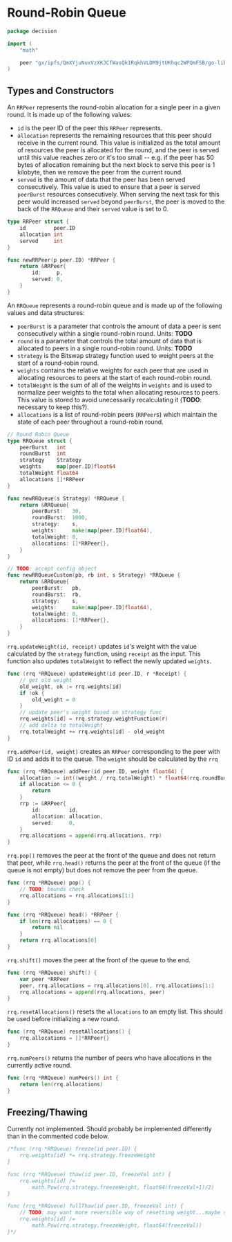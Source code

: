 Round-Robin Queue
=================

```go
package decision

import (
	"math"

	peer "gx/ipfs/QmXYjuNuxVzXKJCfWasQk1RqkhVLDM9jtUKhqc2WPQmFSB/go-libp2p-peer"
)
```

Types and Constructors
----------------------

An `RRPeer` represents the round-robin allocation for a single peer in a given
round. It is made up of the following values:

-   `id` is the peer ID of the peer this `RRPeer` represents.
-   `allocation` represents the remaining resources that this peer should
    receive in the current round. This value is initialized as the total amount
    of resources the peer is allocated for the round, and the peer is served
    until this value reaches zero *or* it's too small -- e.g. if the peer has 50
    bytes of allocation remaining but the next block to serve this peer is 1
    kilobyte, then we remove the peer from the current round.
-   `served` is the amount of data that the peer has been served consecutively.
    This value is used to ensure that a peer is served `peerBurst` resources
    consecutively. When serving the next task for this peer would increased
    `served` beyond `peerBurst`, the peer is moved to the back of the `RRQueue`
    and their `served` value is set to 0.

```go
type RRPeer struct {
	id         peer.ID
	allocation int
	served     int
}

func newRRPeer(p peer.ID) *RRPeer {
	return &RRPeer{
		id:     p,
		served: 0,
	}
}
```

An `RRQueue` represents a round-robin queue and is made up of the following
values and data structures:

-   `peerBurst` is a parameter that controls the amount of data a peer is sent
    consecutively within a single round-robin round. Units: **TODO**
-   `round` is a parameter that controls the total amount of data that is
    allocated to peers in a single round-robin round. Units: **TODO**
-   `strategy` is the Bitswap strategy function used to weight peers at the
    start of a round-robin round.
-   `weights` contains the relative weights for each peer that are used in
    allocating resources to peers at the start of each round-robin round.
-   `totalWeight` is the sum of all of the weights in `weights` and is used to
    normalize peer weights to the total when allocating resources to peers. This
    value is stored to avoid unecessarily recalculating it (**TODO**: necessary
    to keep this?).
-   `allocations` is a list of round-robin peers (`RRPeer`s) which maintain the
    state of each peer throughout a round-robin round.

```go
// Round Robin Queue
type RRQueue struct {
	peerBurst   int
	roundBurst  int
	strategy    Strategy
	weights     map[peer.ID]float64
	totalWeight float64
	allocations []*RRPeer
}

func newRRQueue(s Strategy) *RRQueue {
	return &RRQueue{
		peerBurst:   30,
		roundBurst:  1000,
		strategy:    s,
		weights:     make(map[peer.ID]float64),
		totalWeight: 0,
		allocations: []*RRPeer{},
	}
}

// TODO: accept config object
func newRRQueueCustom(pb, rb int, s Strategy) *RRQueue {
	return &RRQueue{
		peerBurst:   pb,
		roundBurst:  rb,
		strategy:    s,
		weights:     make(map[peer.ID]float64),
		totalWeight: 0,
		allocations: []*RRPeer{},
	}
}
```

`rrq.updateWeight(id, receipt)` updates `id`'s weight with the value calculated
by the `strategy` function, using `receipt` as the input. This function also
updates `totalWeight` to reflect the newly updated `weights`.

```go
func (rrq *RRQueue) updateWeight(id peer.ID, r *Receipt) {
	// get old weight
	old_weight, ok := rrq.weights[id]
	if !ok {
		old_weight = 0
	}
	// update peer's weight based on strategy func
	rrq.weights[id] = rrq.strategy.weightFunction(r)
	// add delta to totalWeight
	rrq.totalWeight += rrq.weights[id] - old_weight
}
```

`rrq.addPeer(id, weight)` creates an `RRPeer` corresponding to the peer with ID
`id` and adds it to the queue. The `weight` should be calculated by the `rrq`

```go
func (rrq *RRQueue) addPeer(id peer.ID, weight float64) {
	allocation := int((weight / rrq.totalWeight) * float64(rrq.roundBurst))
	if allocation <= 0 {
		return
	}
	rrp := &RRPeer{
		id:         id,
		allocation: allocation,
		served:     0,
	}
	rrq.allocations = append(rrq.allocations, rrp)
}
```

`rrq.pop()` removes the peer at the front of the queue and does not return that
peer, while `rrq.head()` returns the peer at the front of the queue (if the
queue is not empty) but does not remove the peer from the queue.

```go
func (rrq *RRQueue) pop() {
	// TODO: bounds check
	rrq.allocations = rrq.allocations[1:]
}

func (rrq *RRQueue) head() *RRPeer {
	if len(rrq.allocations) == 0 {
		return nil
	}
	return rrq.allocations[0]
}
```

`rrq.shift()` moves the peer at the front of the queue to the end.

```go
func (rrq *RRQueue) shift() {
	var peer *RRPeer
	peer, rrq.allocations = rrq.allocations[0], rrq.allocations[1:]
	rrq.allocations = append(rrq.allocations, peer)
}
```

`rrq.resetAllocations()` resets the `allocations` to an empty list. This should
be used before initializing a new round.

```go
func (rrq *RRQueue) resetAllocations() {
	rrq.allocations = []*RRPeer{}
}
```

`rrq.numPeers()` returns the number of peers who have allocations in the
currently active round.

```go
func (rrq *RRQueue) numPeers() int {
	return len(rrq.allocations)
}
```

Freezing/Thawing
----------------

Currently not implemented. Should probably be implemented differently than in
the commented code below.

```go
/*func (rrq *RRQueue) freeze(id peer.ID) {
	rrq.weights[id] *= rrq.strategy.freezeWeight
}

func (rrq *RRQueue) thaw(id peer.ID, freezeVal int) {
	rrq.weights[id] /=
		math.Pow(rrq.strategy.freezeWeight, float64(freezeVal+1)/2)
}

func (rrq *RRQueue) fullThaw(id peer.ID, freezeVal int) {
	// TODO: may want more reversible way of resetting weight...maybe store original weights?
	rrq.weights[id] /=
		math.Pow(rrq.strategy.freezeWeight, float64(freezeVal))
}*/
```
